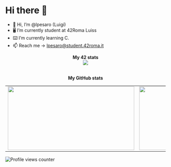 # Hi there 👋
- 👋 Hi, I’m @lpesaro (Luigi)
- 🖥 I’m currently student at 42Roma Luiss
- ⌨️ I’m currently learning C.
- 📫 Reach me -> lpesaro@student.42roma.it
<div align="center">
	<table>
		<tr>
			<b>My 42 stats</b></br>
		</tr>
		<tr>
			<a href="https://github.com/lpesaro">
				<img src="https://badge42.vercel.app/api/v2/cld0thm5800160fmfijhemq0a/stats?cursusId=21&coalitionId=undefined">
			</a>
		</tr>
	</table>
	<table>
		<tr>
			<b>My GitHub stats</b>
		</tr>
		<tr>
			<td>
				<a href="https://github.com/lpesaro">
					<img src="[https://github-readme-stats.vercel.app/api?username=lpesaro&theme=highcontrast](https://awesome-github-stats.azurewebsites.net/user-stats/FranFrau?cardType=level&theme=tokyonight)" width="397" height="200">
				</a> 
			</td>
			<td>
				<a href="https://github.com/lpesaro?tab=repositories">
					<img src="https://github-readme-stats.vercel.app/api/top-langs/?username=lpesaro&layout=compact&theme=tokyonight" width="397" height="200">
				</a>
			</td>
		</tr>
	</table>
</div>

![Profile views counter](https://komarev.com/ghpvc/?username=lpesaro&&style=flat-square)
